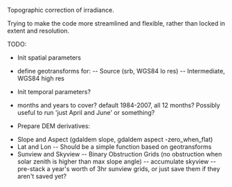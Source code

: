 Topographic correction of irradiance.

Trying to make the code more streamlined and flexible, rather than locked 
in extent and resolution.

TODO:
* Init spatial parameters 
 - define geotransforms for:
  -- Source (srb, WGS84 lo res)
  -- Intermediate, WGS84 high res
* Init temporal parameters?
 - months and years to cover?  default 1984-2007, all 12 months? Possibly useful to run 'just April and June' or something?  
* Prepare DEM derivatives:
 - Slope and Aspect (gdaldem slope, gdaldem aspect -zero_when_flat)
 - Lat and Lon
 -- Should be a simple function based on geotransforms 
 - Sunview and Skyview 
 -- Binary Obstruction Grids (no obstruction when solar zenith is higher than max slope angle)
 -- accumulate skyview
 -- pre-stack a year's worth of 3hr sunview grids, or just save them if they aren't saved yet?



